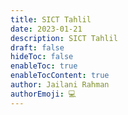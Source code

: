 ```yaml
---
title: SICT Tahlil
date: 2023-01-21
description: SICT Tahlil
draft: false
hideToc: false
enableToc: true
enableTocContent: true
author: Jailani Rahman
authorEmoji: 💻
---
```


